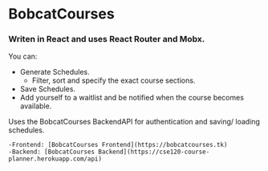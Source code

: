 # BobcatCourses
### Writen in React and uses React Router and Mobx.
You can:
  - Generate Schedules.
    - Filter, sort and specify the exact course sections.
  - Save Schedules.
  - Add yourself to a waitlist and be notified when the course becomes available.

Uses the BobcatCourses BackendAPI for authentication and saving/ loading schedules.

    -Frontend: [BobcatCourses Frontend](https://bobcatcourses.tk)
    -Backend: [BobcatCourses Backend](https://cse120-course-planner.herokuapp.com/api)
